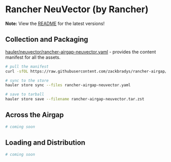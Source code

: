 #  Rancher NeuVector (by Rancher)

**Note:** View the [README](https://github.com/zackbradys/rancher-airgap/blob/main/README.md) for the latest versions!

## Collection and Packaging

[hauler/neuvector/rancher-airgap-neuvector.yaml](https://github.com/zackbradys/rancher-airgap/blob/main/hauler/neuvector/rancher-airgap-neuvector.yaml) - provides the content manifest for all the assets.

```bash
# pull the manifest
curl -sfOL https://raw.githubusercontent.com/zackbradys/rancher-airgap/main/hauler/neuvector/rancher-airgap-neuvector.yaml

# sync to the store
hauler store sync --files rancher-airgap-neuvector.yaml

# save to tarball
hauler store save --filename rancher-airgap-neuvector.tar.zst
```

## Across the Airgap

```bash
# coming soon
```

## Loading and Distribution

```bash
# coming soon
```